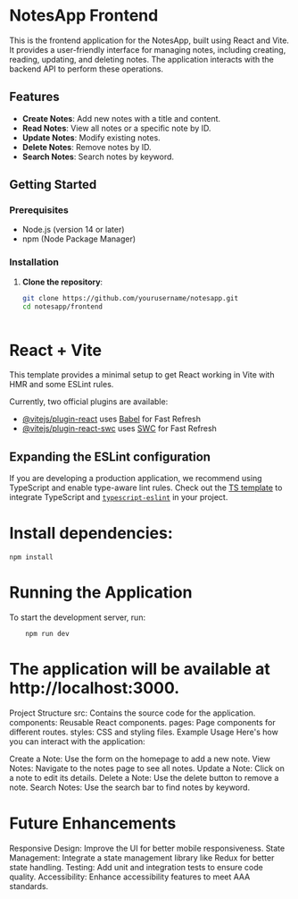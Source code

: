 # NotesApp Frontend

This is the frontend application for the NotesApp, built using React and Vite. It provides a user-friendly interface for managing notes, including creating, reading, updating, and deleting notes. The application interacts with the backend API to perform these operations.

## Features

- **Create Notes**: Add new notes with a title and content.
- **Read Notes**: View all notes or a specific note by ID.
- **Update Notes**: Modify existing notes.
- **Delete Notes**: Remove notes by ID.
- **Search Notes**: Search notes by keyword.

## Getting Started

### Prerequisites

- Node.js (version 14 or later)
- npm (Node Package Manager)

### Installation

1. **Clone the repository**:

   ```bash
   git clone https://github.com/yourusername/notesapp.git
   cd notesapp/frontend



# React + Vite

This template provides a minimal setup to get React working in Vite with HMR and some ESLint rules.

Currently, two official plugins are available:

- [@vitejs/plugin-react](https://github.com/vitejs/vite-plugin-react/blob/main/packages/plugin-react/README.md) uses [Babel](https://babeljs.io/) for Fast Refresh
- [@vitejs/plugin-react-swc](https://github.com/vitejs/vite-plugin-react-swc) uses [SWC](https://swc.rs/) for Fast Refresh

## Expanding the ESLint configuration

If you are developing a production application, we recommend using TypeScript and enable type-aware lint rules. Check out the [TS template](https://github.com/vitejs/vite/tree/main/packages/create-vite/template-react-ts) to integrate TypeScript and [`typescript-eslint`](https://typescript-eslint.io) in your project.


# Install dependencies:
    npm install

# Running the Application
To start the development server, run:

        npm run dev
# The application will be available at http://localhost:3000.

Project Structure
src: Contains the source code for the application.
components: Reusable React components.
pages: Page components for different routes.
styles: CSS and styling files.
Example Usage
Here's how you can interact with the application:

Create a Note: Use the form on the homepage to add a new note.
View Notes: Navigate to the notes page to see all notes.
Update a Note: Click on a note to edit its details.
Delete a Note: Use the delete button to remove a note.
Search Notes: Use the search bar to find notes by keyword.
# Future Enhancements
Responsive Design: Improve the UI for better mobile responsiveness.
State Management: Integrate a state management library like Redux for better state handling.
Testing: Add unit and integration tests to ensure code quality.
Accessibility: Enhance accessibility features to meet AAA standards.




